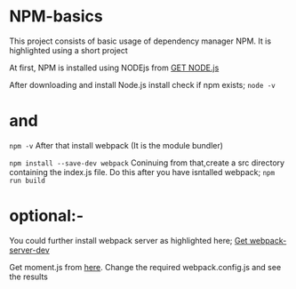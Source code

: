 ﻿# NPM-basics
This project consists of basic usage of dependency manager NPM. It is highlighted using a short project

At first, NPM is installed using NODEjs from 
[GET NODE.js](https://nodejs.org/en/)

After downloading and install Node.js install check if npm exists;
`node -v`
# and
`npm -v`
After that install webpack (It is the module bundler)

`npm install --save-dev webpack`
Coninuing from that,create a src directory containing the index.js file. Do this after you have isntalled webpack;
`npm run build`

# optional:-
You could further install webpack server as highlighted here;
[Get webpack-server-dev](https://webpack.js.org/configuration/dev-server/)

Get moment.js from [here](https://momentjs.com/docs/). Change the required webpack.config.js and see the results
